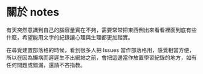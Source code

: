 # 關於 notes

有天突然意識到自己的腦容量實在不夠，需要常常把東西倒出來看看裡面到底有些什麼，希望能用文字的紀錄讓心理與生理都更加踏實。

在尋覓建置部落格的時候，看到很多人把 Issues 當作部落格用，感覺相當方便，所以在因為懶病而遲遲生不出網站之前，會把這邊當作放置學習紀錄的地方，如有任何問題或錯漏，還請不吝指教。
